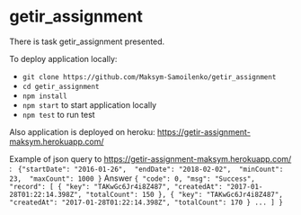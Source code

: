 # getir_assignment
There is task getir_assignment presented.

To  deploy application locally:
* `git clone https://github.com/Maksym-Samoilenko/getir_assignment`
* `cd getir_assignment`
* `npm install`
* `npm start` to start application locally
* `npm test` to run test

Also application is deployed on heroku: https://getir-assignment-maksym.herokuapp.com/

Example of json query to https://getir-assignment-maksym.herokuapp.com/ :
` {"startDate": "2016-01-26", 
      "endDate": "2018-02-02", 
      "minCount": 23, 
      "maxCount": 1000
 }`
 Answer
 `{
    "code": 0,
    "msg": "Success",
    "record": [
        {
            "key": "TAKwGc6Jr4i8Z487",
            "createdAt": "2017-01-28T01:22:14.398Z",
            "totalCount": 150
        },
        {
            "key": "TAKwGc6Jr4i8Z487",
            "createdAt": "2017-01-28T01:22:14.398Z",
            "totalCount": 170
        }
        ...
        ]
  }`
